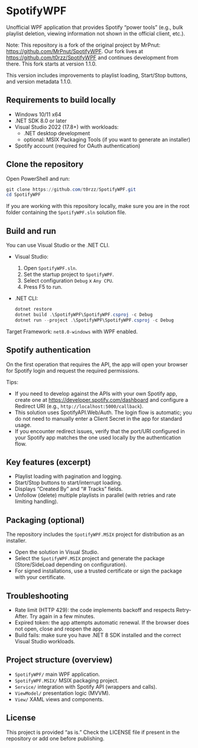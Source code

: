 # SpotifyWPF

Unofficial WPF application that provides Spotify “power tools” (e.g., bulk playlist deletion, viewing information not shown in the official client, etc.).

Note: This repository is a fork of the original project by MrPnut: https://github.com/MrPnut/SpotifyWPF. Our fork lives at https://github.com/t0rzz/SpotifyWPF and continues development from there. This fork starts at version 1.1.0.

This version includes improvements to playlist loading, Start/Stop buttons, and version metadata 1.1.0.


## Requirements to build locally
- Windows 10/11 x64
- .NET SDK 8.0 or later
- Visual Studio 2022 (17.8+) with workloads:
  - .NET desktop development
  - optional: MSIX Packaging Tools (if you want to generate an installer)
- Spotify account (required for OAuth authentication)


## Clone the repository
Open PowerShell and run:

```powershell
git clone https://github.com/t0rzz/SpotifyWPF.git
cd SpotifyWPF
```

If you are working with this repository locally, make sure you are in the root folder containing the `SpotifyWPF.sln` solution file.


## Build and run
You can use Visual Studio or the .NET CLI.

- Visual Studio:
  1. Open `SpotifyWPF.sln`.
  2. Set the startup project to `SpotifyWPF`.
  3. Select configuration `Debug` x `Any CPU`.
  4. Press F5 to run.

- .NET CLI:
  ```powershell
  dotnet restore
  dotnet build .\SpotifyWPF\SpotifyWPF.csproj -c Debug
  dotnet run --project .\SpotifyWPF\SpotifyWPF.csproj -c Debug
  ```

Target Framework: `net8.0-windows` with WPF enabled.


## Spotify authentication
On the first operation that requires the API, the app will open your browser for Spotify login and request the required permissions.

Tips:
- If you need to develop against the APIs with your own Spotify app, create one at https://developer.spotify.com/dashboard and configure a Redirect URI (e.g., `http://localhost:5000/callback`).
- This solution uses SpotifyAPI.Web/Auth. The login flow is automatic; you do not need to manually enter a Client Secret in the app for standard usage.
- If you encounter redirect issues, verify that the port/URI configured in your Spotify app matches the one used locally by the authentication flow.


## Key features (excerpt)
- Playlist loading with pagination and logging.
- Start/Stop buttons to start/interrupt loading.
- Displays “Created By” and “# Tracks” fields.
- Unfollow (delete) multiple playlists in parallel (with retries and rate limiting handling).


## Packaging (optional)
The repository includes the `SpotifyWPF.MSIX` project for distribution as an installer.

- Open the solution in Visual Studio.
- Select the `SpotifyWPF.MSIX` project and generate the package (Store/SideLoad depending on configuration).
- For signed installations, use a trusted certificate or sign the package with your certificate.




## Troubleshooting
- Rate limit (HTTP 429): the code implements backoff and respects Retry-After. Try again in a few minutes.
- Expired token: the app attempts automatic renewal. If the browser does not open, close and reopen the app.
- Build fails: make sure you have .NET 8 SDK installed and the correct Visual Studio workloads.


## Project structure (overview)
- `SpotifyWPF/` main WPF application.
- `SpotifyWPF.MSIX/` MSIX packaging project.
- `Service/` integration with Spotify API (wrappers and calls).
- `ViewModel/` presentation logic (MVVM).
- `View/` XAML views and components.


## License
This project is provided “as is.” Check the LICENSE file if present in the repository or add one before publishing.
